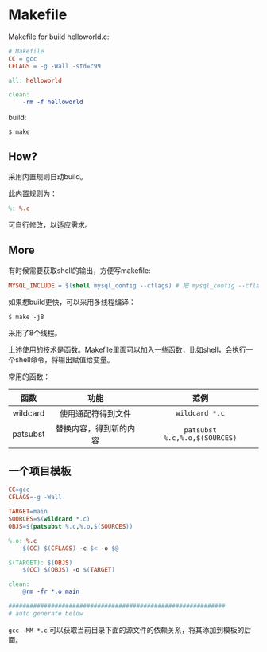 # Makefile

Makefile for build helloworld.c:

```makefile
# Makefile
CC = gcc
CFLAGS = -g -Wall -std=c99

all: helloworld

clean:
	-rm -f helloworld
```

build:

```
$ make
```

## How?

采用内置规则自动build。

此内置规则为：

```makefile
%: %.c
```

可自行修改，以适应需求。

## More

有时候需要获取shell的输出，方便写makefile:

```makefile
MYSQL_INCLUDE = $(shell mysql_config --cflags) # 把 mysql_config --cflags 的输出内容赋给 MYSQL_INCLUDE
```

如果想build更快，可以采用多线程编译：

```
$ make -j8
```

采用了8个线程。

上述使用的技术是函数。Makefile里面可以加入一些函数，比如shell，会执行一个shell命令，将输出赋值给变量。

常用的函数：

|函数|功能|范例|
|:-:|:-:|:-:|
|wildcard|使用通配符得到文件|`wildcard *.c`|
|patsubst|替换内容，得到新的内容|`patsubst %.c,%.o,$(SOURCES)`|

## 一个项目模板

```makefile
CC=gcc
CFLAGS=-g -Wall

TARGET=main
SOURCES=$(wildcard *.c)
OBJS=$(patsubst %.c,%.o,$(SOURCES))

%.o: %.c
	$(CC) $(CFLAGS) -c $< -o $@

$(TARGET): $(OBJS)
	$(CC) $(OBJS) -o $(TARGET)

clean:
	@rm -fr *.o main

#############################################################
# auto generate below
```

`gcc -MM *.c` 可以获取当前目录下面的源文件的依赖关系，将其添加到模板的后面。